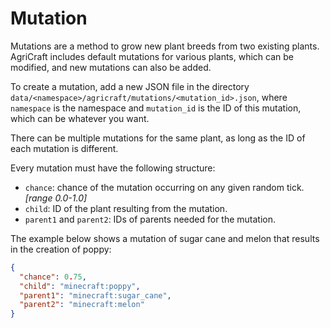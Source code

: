 # Mutation

Mutations are a method to grow new plant breeds from two existing plants. AgriCraft includes default mutations for various plants, which can be modified, and new mutations can also be added.

To create a mutation, add a new JSON file in the directory `data/<namespace>/agricraft/mutations/<mutation_id>.json`, where `namespace` is the namespace and `mutation_id` is the ID of this mutation, which can be whatever you want.

There can be multiple mutations for the same plant, as long as the ID of each mutation is different.

Every mutation must have the following structure:
- `chance`: chance of the mutation occurring on any given random tick. *[range 0.0-1.0]*
- `child`: ID of the plant resulting from the mutation.
- `parent1` and `parent2`: IDs of parents needed for the mutation.

The example below shows a mutation of sugar cane and melon that results in the creation of poppy:
```json
{
  "chance": 0.75,
  "child": "minecraft:poppy",
  "parent1": "minecraft:sugar_cane",
  "parent2": "minecraft:melon"
}
```
